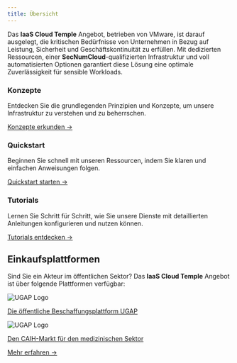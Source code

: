 ```yaml
---
title: Übersicht
---
```


Das **IaaS Cloud Temple** Angebot, betrieben von VMware, ist darauf ausgelegt, die kritischen Bedürfnisse von Unternehmen in Bezug auf Leistung, Sicherheit und Geschäftskontinuität zu erfüllen. Mit dedizierten Ressourcen, einer **SecNumCloud**-qualifizierten Infrastruktur und voll automatisierten Optionen garantiert diese Lösung eine optimale Zuverlässigkeit für sensible Workloads.

<div className="card-grid">
  <div className="card">
    <h3>Konzepte</h3>
    <p>Entdecken Sie die grundlegenden Prinzipien und Konzepte, um unsere Infrastruktur zu verstehen und zu beherrschen.</p>
    <a href="iaas_vmware/concepts" className="card-link">Konzepte erkunden &rarr;</a>
  </div>
  <div className="card">
    <h3>Quickstart</h3>
    <p>Beginnen Sie schnell mit unseren Ressourcen, indem Sie klaren und einfachen Anweisungen folgen.</p>
    <a href="iaas_vmware/quickstart" className="card-link">Quickstart starten &rarr;</a>
  </div>
    <div className="card">
    <h3>Tutorials</h3>
    <p>Lernen Sie Schritt für Schritt, wie Sie unsere Dienste mit detaillierten Anleitungen konfigurieren und nutzen können.</p>
    <a href="iaas_vmware/tutorials" className="card-link">Tutorials entdecken &rarr;</a>
  </div>
</div>

## Einkaufsplattformen

<div className="purchase-platforms">
  <p>Sind Sie ein Akteur im öffentlichen Sektor? Das <strong>IaaS Cloud Temple</strong> Angebot ist über folgende Plattformen verfügbar:</p>

  <div className="platform-card">
    <img src="https://www.medgest.fr/wp-content/uploads/sites/2/2021/09/nouveau-logo-ugap-2021.png" alt="UGAP Logo" className="platform-logo" />
    <p>
      <a href="https://cloudtour.capgemini.fr/partenaires/cloud-temple" target="_blank" rel="noopener noreferrer">
        Die öffentliche Beschaffungsplattform UGAP
      </a>
    </p>
  </div>

  <div className="platform-card">
      <img src="https://i0.wp.com/www.activus-software.fr/wp-content/uploads/2022/09/20221212-GRP-CAIH-BC.png?fit=1300%2C827&ssl=1" alt="UGAP Logo" className="platform-logo" />
    <p>
      <a href="https://www.caih-sante.org" target="_blank" rel="noopener noreferrer">
        Den CAIH-Markt für den medizinischen Sektor
      </a>
    </p>
  </div>

  <a href="https://www.cloud-temple.com/cloud-souverain-disponible-via-lugap/" target="_blank" rel="noopener noreferrer" className="learn-more-link">
    Mehr erfahren &rarr;
  </a>
</div>
